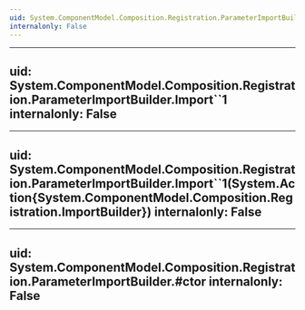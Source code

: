 ```yaml
---
uid: System.ComponentModel.Composition.Registration.ParameterImportBuilder
internalonly: False
---
```


---
uid: System.ComponentModel.Composition.Registration.ParameterImportBuilder.Import``1
internalonly: False
---

---
uid: System.ComponentModel.Composition.Registration.ParameterImportBuilder.Import``1(System.Action{System.ComponentModel.Composition.Registration.ImportBuilder})
internalonly: False
---

---
uid: System.ComponentModel.Composition.Registration.ParameterImportBuilder.#ctor
internalonly: False
---
